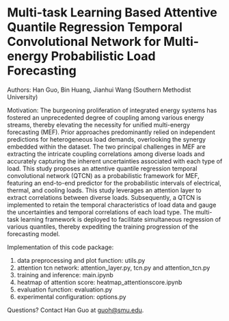 # Multi-task Learning Based Attentive Quantile Regression Temporal Convolutional Network for Multi-energy Probabilistic Load Forecasting

Authors: Han Guo, Bin Huang, Jianhui Wang (Southern Methodist University)

Motivation: The burgeoning proliferation of integrated energy systems has fostered an unprecedented degree of coupling among various energy streams, thereby elevating the necessity for unified multi-energy forecasting (MEF). Prior approaches predominantly relied on independent predictions for heterogeneous load demands, overlooking the synergy embedded within the dataset. The two principal challenges in MEF are extracting the intricate coupling correlations among diverse loads and accurately capturing the inherent uncertainties associated with each type of load. This study proposes an attentive quantile regression temporal convolutional network (QTCN) as a probabilistic framework for MEF, featuring an end-to-end predictor for the probabilistic intervals of electrical, thermal, and cooling loads. This study leverages an attention layer to extract correlations between diverse loads. Subsequently, a QTCN is implemented to retain the temporal characteristics of load data and gauge the uncertainties and temporal correlations of each load type. The multi-task learning framework is deployed to facilitate simultaneous regression of various quantiles, thereby expediting the training progression of the forecasting model.

Implementation of this code package:<br />
1) data preprocessing and plot function: utils.py
2) attention tcn network: attention_layer.py, tcn.py and attention_tcn.py
3) training and inference: main.ipynb
4) heatmap of attention score: heatmap_attentionscore.ipynb
5) evaluation function: evaluation.py
6) experimental configuration: options.py

Questions? Contact Han Guo at guoh@smu.edu.

